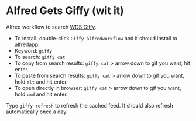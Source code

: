 Alfred Gets Giffy (wit it)
=================

Alfred workflow to search [WDS Giffy](http://jtsternberg.com/?gifs).

* To install: double-click `Giffy.alfredworkflow` and it should install to alfredapp.
* Keyword: `giffy`  
* To search: `giffy cat`  
* To copy from search results: `giffy cat` > arrow down to gif you want, hit enter.  
* To paste from search results: `giffy cat` > arrow down to gif you want, hold `alt` and hit enter.
* To open directly in browser: `giffy cat` > arrow down to gif you want, hold `cmd` and hit enter.

Type `giffy refresh` to refresh the cached feed. It should also refresh automatically once a day.

